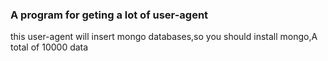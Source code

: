 ### A program for geting a lot of user-agent
this user-agent will insert mongo databases,so you should install mongo,A total of 10000 data
